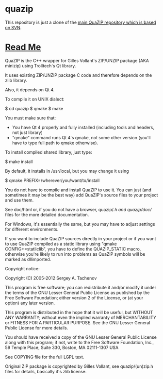 quazip
======

This repository is just a clone of the [main QuaZIP repository which is based on SVN](http://sourceforge.net/p/quazip/code/HEAD/tree/trunk/).

[Read Me](http://sourceforge.net/p/quazip/code/HEAD/tree/trunk/quazip/#)
========================================================================

QuaZIP is the C++ wrapper for Gilles Vollant's ZIP/UNZIP package
(AKA minizip) using Trolltech's Qt library.

It uses existing ZIP/UNZIP package C code and therefore depends on
the zlib library.

Also, it depends on Qt 4.

To compile it on UNIX dialect:

$ cd quazip
$ qmake
$ make

You must make sure that:
* You have Qt 4 properly and fully installed (including tools and
  headers, not just library)
* "qmake" command runs Qt 4's qmake, not some other version (you'll have
  to type full path to qmake otherwise).

To install compiled shared library, just type:

$ make install

By default, it installs in /usr/local, but you may change it using

$ qmake PREFIX=/wherever/you/want/to/install

You do not have to compile and install QuaZIP to use it. You can just
(and sometimes it may be the best way) add QuaZIP's source files to your
project and use them.

See doc/html or, if you do not have a browser, quazip/*.h and
quazip/doc/* files for the more detailed documentation.

For Windows, it's essentially the same, but you may have to adjust
settings for different environments.

If you want to include QuaZIP sources directly in your project or if
you want to use QuaZIP compiled as a static library using
"qmake CONFIG+=statliclib", you have to define the QUAZIP_STATIC macro,
otherwise you're likely to run into problems as QuaZIP symbols will be
marked as dllimported.

Copyright notice:

Copyright (C) 2005-2012 Sergey A. Tachenov

This program is free software; you can redistribute it and/or modify it
under the terms of the GNU Lesser General Public License as published by
the Free Software Foundation; either version 2 of the License, or (at
your option) any later version.

This program is distributed in the hope that it will be useful, but
WITHOUT ANY WARRANTY; without even the implied warranty of
MERCHANTABILITY or FITNESS FOR A PARTICULAR PURPOSE. See the GNU Lesser
General Public License for more details.

You should have received a copy of the GNU Lesser General Public License
along with this program; if not, write to the Free Software Foundation,
Inc., 59 Temple Place, Suite 330, Boston, MA 02111-1307 USA

See COPYING file for the full LGPL text.

Original ZIP package is copyrighted by Gilles Vollant, see
quazip/(un)zip.h files for details, basically it's zlib license.
